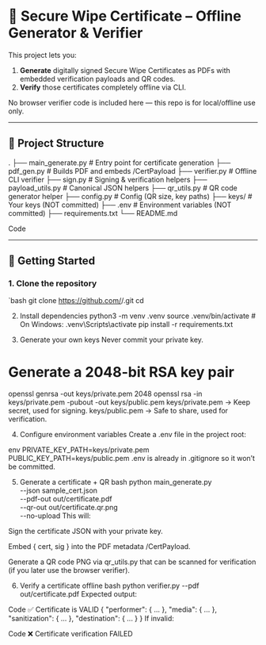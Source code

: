 # 🔐 Secure Wipe Certificate – Offline Generator & Verifier

This project lets you:

1. **Generate** digitally signed Secure Wipe Certificates as PDFs with embedded verification payloads and QR codes.
2. **Verify** those certificates completely offline via CLI.

No browser verifier code is included here — this repo is for local/offline use only.

---

## 📂 Project Structure

. ├── main_generate.py # Entry point for certificate generation ├── pdf_gen.py # Builds PDF and embeds /CertPayload ├── verifier.py # Offline CLI verifier ├── sign.py # Signing & verification helpers ├── payload_utils.py # Canonical JSON helpers ├── qr_utils.py # QR code generator helper ├── config.py # Config (QR size, key paths) ├── keys/ # Your keys (NOT committed) ├── .env # Environment variables (NOT committed) ├── requirements.txt └── README.md

Code

---

## 🚀 Getting Started

### 1. Clone the repository
`bash
git clone https://github.com/<your-username>/<your-repo>.git
cd <your-repo>

2. Install dependencies
python3 -m venv .venv
source .venv/bin/activate   # On Windows: .venv\Scripts\activate
pip install -r requirements.txt

4. Generate your own keys
Never commit your private key.

# Generate a 2048-bit RSA key pair
openssl genrsa -out keys/private.pem 2048
openssl rsa -in keys/private.pem -pubout -out keys/public.pem
keys/private.pem → Keep secret, used for signing.
keys/public.pem → Safe to share, used for verification.

4. Configure environment variables
Create a .env file in the project root:

env
PRIVATE_KEY_PATH=keys/private.pem
PUBLIC_KEY_PATH=keys/public.pem
.env is already in .gitignore so it won’t be committed.

5. Generate a certificate + QR
bash
python main_generate.py \
  --json sample_cert.json \
  --pdf-out out/certificate.pdf \
  --qr-out out/certificate.qr.png \
  --no-upload
This will:

Sign the certificate JSON with your private key.

Embed { cert, sig } into the PDF metadata /CertPayload.

Generate a QR code PNG via qr_utils.py that can be scanned for verification (if you later use the browser verifier).

6. Verify a certificate offline
bash
python verifier.py --pdf out/certificate.pdf
Expected output:

Code
✅ Certificate is VALID
{
  "performer": { ... },
  "media": { ... },
  "sanitization": { ... },
  "destination": { ... }
}
If invalid:

Code
❌ Certificate verification FAILED

